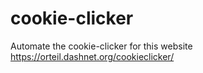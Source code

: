 # cookie-clicker
Automate the cookie-clicker for this website https://orteil.dashnet.org/cookieclicker/

